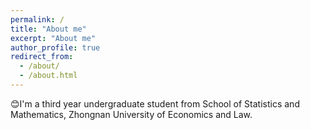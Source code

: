 ```yaml
---
permalink: /
title: "About me"
excerpt: "About me"
author_profile: true
redirect_from: 
  - /about/
  - /about.html
---
```


:blush:I'm a third year undergraduate student from School of Statistics and Mathematics, Zhongnan University of Economics and Law.

